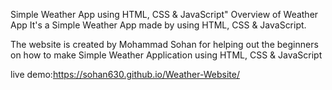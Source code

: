 Simple Weather App using HTML, CSS & JavaScript" Overview of Weather App It's a Simple Weather App made by using HTML, CSS & JavaScript.

The website is created by Mohammad Sohan for helping out the beginners on how to make Simple Weather Application using HTML, CSS & JavaScript

live demo:https://sohan630.github.io/Weather-Website/
